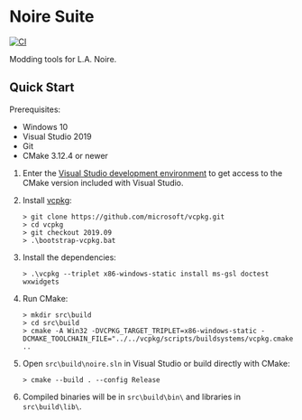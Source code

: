 # Noire Suite

[![CI](https://github.com/alexguirre/noire-suite/workflows/CI/badge.svg)](https://github.com/alexguirre/noire-suite/actions?workflow=CI)

Modding tools for L.A. Noire.

## Quick Start

Prerequisites:

- Windows 10
- Visual Studio 2019
- Git
- CMake 3.12.4 or newer

1. Enter the [Visual Studio development environment](https://docs.microsoft.com/en-us/cpp/build/building-on-the-command-line?view=vs-2019) to get access to the CMake version included with Visual Studio.

1. Install [vcpkg](https://github.com/Microsoft/vcpkg):

    ```console
    > git clone https://github.com/microsoft/vcpkg.git
    > cd vcpkg
    > git checkout 2019.09
    > .\bootstrap-vcpkg.bat
    ```

1. Install the dependencies:

    ```console
    > .\vcpkg --triplet x86-windows-static install ms-gsl doctest wxwidgets
    ```

1. Run CMake:

    ```console
    > mkdir src\build
    > cd src\build
    > cmake -A Win32 -DVCPKG_TARGET_TRIPLET=x86-windows-static -DCMAKE_TOOLCHAIN_FILE="../../vcpkg/scripts/buildsystems/vcpkg.cmake" ..
    ```

1. Open `src\build\noire.sln` in Visual Studio or build directly with CMake:

    ```console
    > cmake --build . --config Release
    ```

1. Compiled binaries will be in `src\build\bin\` and libraries in `src\build\lib\`.

